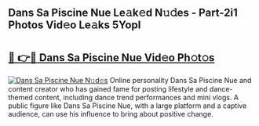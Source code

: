 ## Dans Sa Piscine Nue Le𝚊k𝚎d N𝚞𝚍es - Part-2i1 Photos Vid𝚎o Le𝚊ks 5YopI

# <h2><a href="http://fbaru5.evod.top/?m=Dans+Sa+Piscine+Nue">🔗 👉🔴 Dans Sa Piscine Nue Vid𝚎o Ph𝚘t𝚘s</a></h2>

[![Dans Sa Piscine Nue N𝚞d𝚎s](https://i.imgur.com/8V9OHl7.gif)](http://fbaru5.evod.top/?m=Dans+Sa+Piscine+Nue)
Online personality Dans Sa Piscine Nue and content creator who has gained fame for posting lifestyle and dance-themed content, including dance trend performances and mini vlogs. A public figure like Dans Sa Piscine Nue, with a large platform and a captive audience, can use his influence to bring about positive change. 
